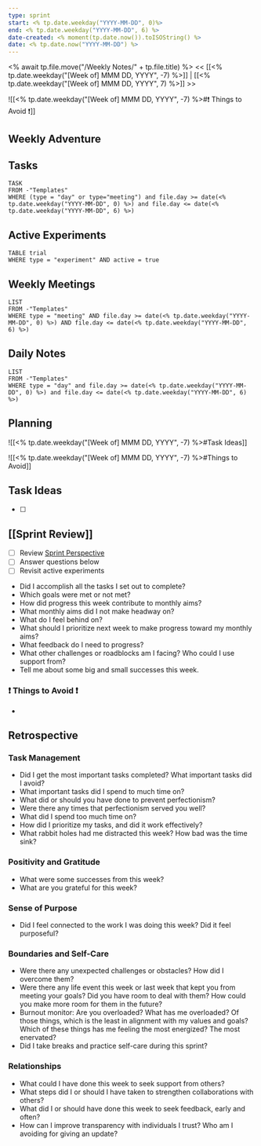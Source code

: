 ```yaml
---
type: sprint
start: <% tp.date.weekday("YYYY-MM-DD", 0)%>
end: <% tp.date.weekday("YYYY-MM-DD", 6) %>
date-created: <% moment(tp.date.now()).toISOString() %>
date: <% tp.date.now("YYYY-MM-DD") %>
---
```

<% await tp.file.move("/Weekly Notes/" + tp.file.title) %>
<< [[<% tp.date.weekday("[Week of] MMM DD, YYYY",  -7) %>]]  | [[<% tp.date.weekday("[Week of] MMM DD, YYYY",  7) %>]] >>

![[<% tp.date.weekday("[Week of] MMM DD, YYYY",  -7) %>#❗️ Things to Avoid ❗️]]

## Weekly Adventure

## Tasks
```dataview
TASK
FROM -"Templates"
WHERE (type = "day" or type="meeting") and file.day >= date(<% tp.date.weekday("YYYY-MM-DD", 0) %>) and file.day <= date(<% tp.date.weekday("YYYY-MM-DD", 6) %>)
```

## Active Experiments
```dataview
TABLE trial
WHERE type = "experiment" AND active = true
```

## Weekly Meetings
```dataview
LIST
FROM -"Templates"
WHERE type = "meeting" AND file.day >= date(<% tp.date.weekday("YYYY-MM-DD", 0) %>) AND file.day <= date(<% tp.date.weekday("YYYY-MM-DD", 6) %>)
```

## Daily Notes
```dataview
LIST
FROM -"Templates"
WHERE type = "day" and file.day >= date(<% tp.date.weekday("YYYY-MM-DD", 0) %>) and file.day <= date(<% tp.date.weekday("YYYY-MM-DD", 6) %>)
```

## Planning

![[<% tp.date.weekday("[Week of] MMM DD, YYYY",  -7) %>#Task Ideas]]

![[<% tp.date.weekday("[Week of] MMM DD, YYYY",  -7) %>#Things to Avoid]]

## Task Ideas

- [ ] 

## [[Sprint Review]] 

- [ ] Review [Sprint Perspective](omnifocus:///perspective/kVY6xIOnrVc)
- [ ] Answer questions below
- [ ] Revisit active experiments

- Did I accomplish all the tasks I set out to complete?
- Which goals were met or not met?
- How did progress this week contribute to monthly aims?
- What monthly aims did I not make headway on?
- What do I feel behind on?
- What should I prioritize next week to make progress toward my monthly aims?
- What feedback do I need to progress?
- What other challenges or roadblocks am I facing? Who could I use support from?
- Tell me about some big and small successes this week.

### ❗️ Things to Avoid ❗️

- 

## Retrospective

### Task Management 

- Did I get the most important tasks completed? What important tasks did I avoid?
- What important tasks did I spend to much time on?
- What did or should you have done to prevent perfectionism?
- Were there any times that perfectionism served you well?
- What did I spend too much time on?
- How did I prioritize my tasks, and did it work effectively?
- What rabbit holes had me distracted this week? How bad was the time sink? 
### Positivity and Gratitude 

- What were some successes from this week?
- What are you grateful for this week?
### Sense of Purpose

- Did I feel connected to the work I was doing this week? Did it feel purposeful?
### Boundaries and Self-Care

- Were there any unexpected challenges or obstacles? How did I overcome them?
- Were there any life event this week or last week that kept you from meeting your goals? Did you have room to deal with them? How could you make more room for them in the future?
- Burnout monitor: Are you overloaded? What has me overloaded? Of those things, which is the least in alignment with my values and goals? Which of these things has me feeling the most energized? The most enervated? 
- Did I take breaks and practice self-care during this sprint?
### Relationships 

- What could I have done this week to seek support from others?
- What steps did I or should I have taken to strengthen collaborations with others?
- What did I or should have done this week to seek feedback, early and often?
- How can I improve transparency with individuals I trust? Who am I avoiding for giving an update?
